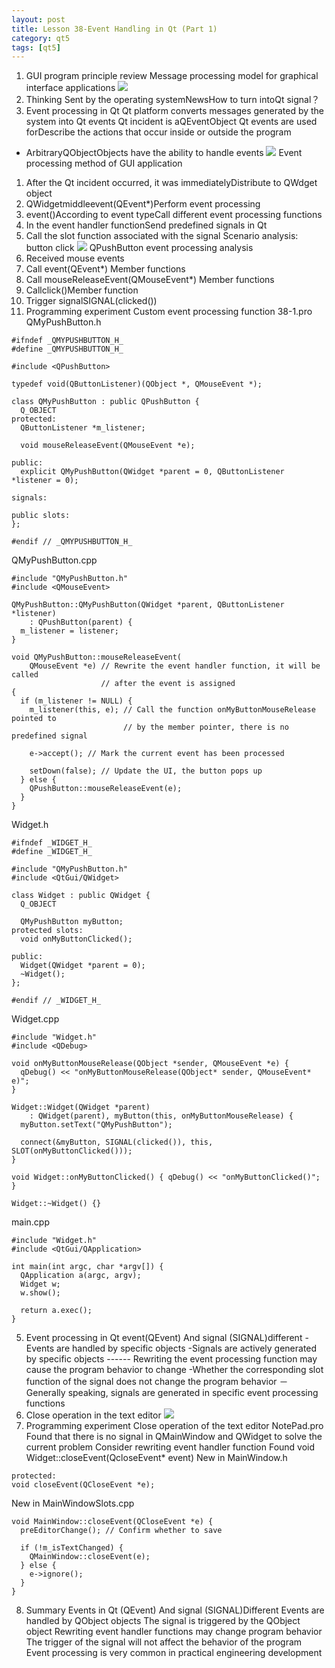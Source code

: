```yaml
---
layout: post
title: Lesson 38-Event Handling in Qt (Part 1)
category: qt5
tags: [qt5]
---
```

1. GUI program principle review
Message processing model for graphical interface applications
![](/md_blog/public/assets/2021-07-25/42f265c109c557289f3d1ac54b391e6d.png)
2. Thinking
Sent by the operating systemNewsHow to turn intoQt signal？ 
3. Event processing in Qt
Qt platform converts messages generated by the system into Qt events
Qt incident is aQEventObject
Qt events are used forDescribe the actions that occur inside or outside the program
- ArbitraryQObjectObjects have the ability to handle events
![](/md_blog/public/assets/2021-07-25/2b09e291c1ec67a8f6fadec84e7fa8f4.png)
Event processing method of GUI application
1. After the Qt incident occurred, it was immediatelyDistribute to QWdget object
2. QWidgetmiddleevent(QEvent\*)Perform event processing
3. event()According to event typeCall different event processing functions
4. In the event handler functionSend predefined signals in Qt
5. Call the slot function associated with the signal
Scenario analysis: button click
![](/md_blog/public/assets/2021-07-25/070dbcf53dfcae75130125f95c269fd7.png)
QPushButton event processing analysis
1. Received mouse events
2. Call event(QEvent\*) Member functions
3. Call mouseReleaseEvent(QMouseEvent\*) Member functions
4. Callclick()Member function
5. Trigger signalSIGNAL(clicked()) 
4. Programming experiment
Custom event processing function 38-1.pro
QMyPushButton.h
```
#ifndef _QMYPUSHBUTTON_H_
#define _QMYPUSHBUTTON_H_

#include <QPushButton>

typedef void(QButtonListener)(QObject *, QMouseEvent *);

class QMyPushButton : public QPushButton {
  Q_OBJECT
protected:
  QButtonListener *m_listener;

  void mouseReleaseEvent(QMouseEvent *e);

public:
  explicit QMyPushButton(QWidget *parent = 0, QButtonListener *listener = 0);

signals:

public slots:
};

#endif // _QMYPUSHBUTTON_H_
```
QMyPushButton.cpp
```
#include "QMyPushButton.h"
#include <QMouseEvent>

QMyPushButton::QMyPushButton(QWidget *parent, QButtonListener *listener)
    : QPushButton(parent) {
  m_listener = listener;
}

void QMyPushButton::mouseReleaseEvent(
    QMouseEvent *e) // Rewrite the event handler function, it will be called
                    // after the event is assigned
{
  if (m_listener != NULL) {
    m_listener(this, e); // Call the function onMyButtonMouseRelease pointed to
                         // by the member pointer, there is no predefined signal

    e->accept(); // Mark the current event has been processed

    setDown(false); // Update the UI, the button pops up
  } else {
    QPushButton::mouseReleaseEvent(e);
  }
}
```
Widget.h
```
#ifndef _WIDGET_H_
#define _WIDGET_H_

#include "QMyPushButton.h"
#include <QtGui/QWidget>

class Widget : public QWidget {
  Q_OBJECT

  QMyPushButton myButton;
protected slots:
  void onMyButtonClicked();

public:
  Widget(QWidget *parent = 0);
  ~Widget();
};

#endif // _WIDGET_H_
```
Widget.cpp
```
#include "Widget.h"
#include <QDebug>

void onMyButtonMouseRelease(QObject *sender, QMouseEvent *e) {
  qDebug() << "onMyButtonMouseRelease(QObject* sender, QMouseEvent* e)";
}

Widget::Widget(QWidget *parent)
    : QWidget(parent), myButton(this, onMyButtonMouseRelease) {
  myButton.setText("QMyPushButton");

  connect(&myButton, SIGNAL(clicked()), this, SLOT(onMyButtonClicked()));
}

void Widget::onMyButtonClicked() { qDebug() << "onMyButtonClicked()"; }

Widget::~Widget() {}
```
main.cpp
```
#include "Widget.h"
#include <QtGui/QApplication>

int main(int argc, char *argv[]) {
  QApplication a(argc, argv);
  Widget w;
  w.show();

  return a.exec();
}
```
5. Event processing in Qt
event(QEvent) And signal (SIGNAL)different
-Events are handled by specific objects
-Signals are actively generated by specific objects
------ Rewriting the event processing function may cause the program behavior to change
-Whether the corresponding slot function of the signal does not change the program behavior
－Generally speaking, signals are generated in specific event processing functions
6. Close operation in the text editor
![](/md_blog/public/assets/2021-07-25/9236dffa44932a0074639e6b413af787.png)
7. Programming experiment
Close operation of the text editor NotePad.pro
Found that there is no signal in QMainWindow and QWidget to solve the current problem
Consider rewriting event handler function
Found void Widget::closeEvent(QcloseEvent* event)
New in MainWindow.h
```
protected:
void closeEvent(QCloseEvent *e);
```
New in MainWindowSlots.cpp
```
void MainWindow::closeEvent(QCloseEvent *e) {
  preEditorChange(); // Confirm whether to save

  if (!m_isTextChanged) {
    QMainWindow::closeEvent(e);
  } else {
    e->ignore();
  }
}
```
8. Summary
Events in Qt (QEvent) And signal (SIGNAL)Different
Events are handled by QObject objects
The signal is triggered by the QObject object
Rewriting event handler functions may change program behavior
The trigger of the signal will not affect the behavior of the program
Event processing is very common in practical engineering development
